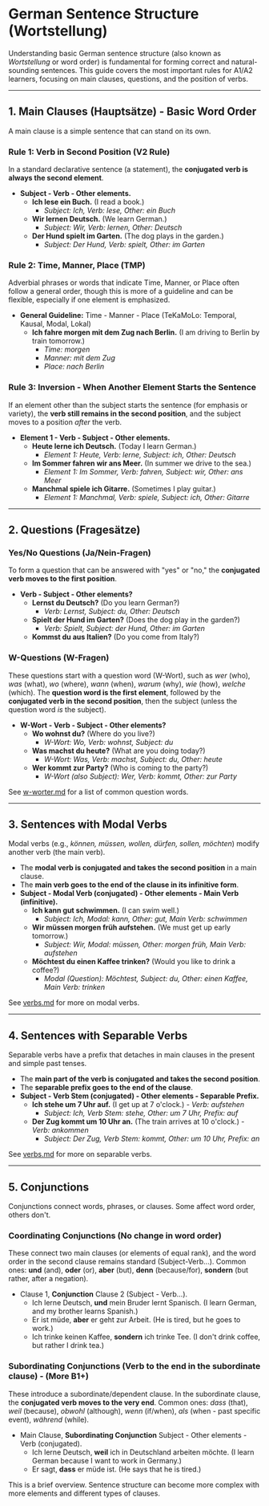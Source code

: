 # German Sentence Structure (Wortstellung)

Understanding basic German sentence structure (also known as *Wortstellung* or word order) is fundamental for forming correct and natural-sounding sentences. This guide covers the most important rules for A1/A2 learners, focusing on main clauses, questions, and the position of verbs.

---

## 1. Main Clauses (Hauptsätze) - Basic Word Order
A main clause is a simple sentence that can stand on its own.

### Rule 1: Verb in Second Position (V2 Rule)
In a standard declarative sentence (a statement), the **conjugated verb is always the second element**.
- **Subject - Verb - Other elements.**
  - **Ich lese ein Buch.** (I read a book.)
    - *Subject: Ich, Verb: lese, Other: ein Buch*
  - **Wir lernen Deutsch.** (We learn German.)
    - *Subject: Wir, Verb: lernen, Other: Deutsch*
  - **Der Hund spielt im Garten.** (The dog plays in the garden.)
    - *Subject: Der Hund, Verb: spielt, Other: im Garten*

### Rule 2: Time, Manner, Place (TMP)
Adverbial phrases or words that indicate Time, Manner, or Place often follow a general order, though this is more of a guideline and can be flexible, especially if one element is emphasized.
- **General Guideline:** Time - Manner - Place (TeKaMoLo: Temporal, Kausal, Modal, Lokal)
  - **Ich fahre morgen mit dem Zug nach Berlin.** (I am driving to Berlin by train tomorrow.)
    - *Time: morgen*
    - *Manner: mit dem Zug*
    - *Place: nach Berlin*

### Rule 3: Inversion - When Another Element Starts the Sentence
If an element other than the subject starts the sentence (for emphasis or variety), the **verb still remains in the second position**, and the subject moves to a position *after* the verb.
- **Element 1 - Verb - Subject - Other elements.**
  - **Heute lerne ich Deutsch.** (Today I learn German.)
    - *Element 1: Heute, Verb: lerne, Subject: ich, Other: Deutsch*
  - **Im Sommer fahren wir ans Meer.** (In summer we drive to the sea.)
    - *Element 1: Im Sommer, Verb: fahren, Subject: wir, Other: ans Meer*
  - **Manchmal spiele ich Gitarre.** (Sometimes I play guitar.)
    - *Element 1: Manchmal, Verb: spiele, Subject: ich, Other: Gitarre*

---

## 2. Questions (Fragesätze)

### Yes/No Questions (Ja/Nein-Fragen)
To form a question that can be answered with "yes" or "no," the **conjugated verb moves to the first position**.
- **Verb - Subject - Other elements?**
  - **Lernst du Deutsch?** (Do you learn German?)
    - *Verb: Lernst, Subject: du, Other: Deutsch*
  - **Spielt der Hund im Garten?** (Does the dog play in the garden?)
    - *Verb: Spielt, Subject: der Hund, Other: im Garten*
  - **Kommst du aus Italien?** (Do you come from Italy?)

### W-Questions (W-Fragen)
These questions start with a question word (W-Wort), such as *wer* (who), *was* (what), *wo* (where), *wann* (when), *warum* (why), *wie* (how), *welche* (which).
The **question word is the first element**, followed by the **conjugated verb in the second position**, then the subject (unless the question word *is* the subject).
- **W-Wort - Verb - Subject - Other elements?**
  - **Wo wohnst du?** (Where do you live?)
    - *W-Wort: Wo, Verb: wohnst, Subject: du*
  - **Was machst du heute?** (What are you doing today?)
    - *W-Wort: Was, Verb: machst, Subject: du, Other: heute*
  - **Wer kommt zur Party?** (Who is coming to the party?)
    - *W-Wort (also Subject): Wer, Verb: kommt, Other: zur Party*

See [w-worter.md](./w-worter.md) for a list of common question words.

---

## 3. Sentences with Modal Verbs
Modal verbs (e.g., *können, müssen, wollen, dürfen, sollen, möchten*) modify another verb (the main verb).
- The **modal verb is conjugated and takes the second position** in a main clause.
- The **main verb goes to the end of the clause in its infinitive form**.
- **Subject - Modal Verb (conjugated) - Other elements - Main Verb (infinitive).**
  - **Ich kann gut schwimmen.** (I can swim well.)
    - *Subject: Ich, Modal: kann, Other: gut, Main Verb: schwimmen*
  - **Wir müssen morgen früh aufstehen.** (We must get up early tomorrow.)
    - *Subject: Wir, Modal: müssen, Other: morgen früh, Main Verb: aufstehen*
  - **Möchtest du einen Kaffee trinken?** (Would you like to drink a coffee?)
    - *Modal (Question): Möchtest, Subject: du, Other: einen Kaffee, Main Verb: trinken*

See [verbs.md](./verbs.md) for more on modal verbs.

---

## 4. Sentences with Separable Verbs
Separable verbs have a prefix that detaches in main clauses in the present and simple past tenses.
- The **main part of the verb is conjugated and takes the second position**.
- The **separable prefix goes to the end of the clause**.
- **Subject - Verb Stem (conjugated) - Other elements - Separable Prefix.**
  - **Ich stehe um 7 Uhr auf.** (I get up at 7 o'clock.) - *Verb: aufstehen*
    - *Subject: Ich, Verb Stem: stehe, Other: um 7 Uhr, Prefix: auf*
  - **Der Zug kommt um 10 Uhr an.** (The train arrives at 10 o'clock.) - *Verb: ankommen*
    - *Subject: Der Zug, Verb Stem: kommt, Other: um 10 Uhr, Prefix: an*

See [verbs.md](./verbs.md) for more on separable verbs.

---

## 5. Conjunctions
Conjunctions connect words, phrases, or clauses. Some affect word order, others don't.

### Coordinating Conjunctions (No change in word order)
These connect two main clauses (or elements of equal rank), and the word order in the second clause remains standard (Subject-Verb...).
Common ones: **und** (and), **oder** (or), **aber** (but), **denn** (because/for), **sondern** (but rather, after a negation).
- Clause 1, **Conjunction** Clause 2 (Subject - Verb...).
  - Ich lerne Deutsch, **und** mein Bruder lernt Spanisch. (I learn German, and my brother learns Spanish.)
  - Er ist müde, **aber** er geht zur Arbeit. (He is tired, but he goes to work.)
  - Ich trinke keinen Kaffee, **sondern** ich trinke Tee. (I don't drink coffee, but rather I drink tea.)

### Subordinating Conjunctions (Verb to the end in the subordinate clause) - (More B1+)
These introduce a subordinate/dependent clause. In the subordinate clause, the **conjugated verb moves to the very end**.
Common ones: *dass* (that), *weil* (because), *obwohl* (although), *wenn* (if/when), *als* (when - past specific event), *während* (while).
- Main Clause, **Subordinating Conjunction** Subject - Other elements - Verb (conjugated).
  - Ich lerne Deutsch, **weil** ich in Deutschland arbeiten möchte. (I learn German because I want to work in Germany.)
  - Er sagt, **dass** er müde ist. (He says that he is tired.)

This is a brief overview. Sentence structure can become more complex with more elements and different types of clauses.
